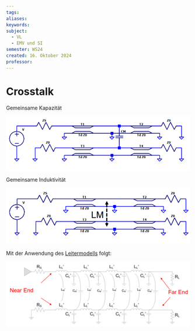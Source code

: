 ```yaml
---
tags: 
aliases: 
keywords: 
subject:
  - VL
  - EMV und SI
semester: WS24
created: 16. Oktober 2024
professor:
---
```

 
# Crosstalk

Gemeinsame Kapazität

![invert_dark](assets/CrosstalkKap.png)

Gemeinsame Induktivität

![invert_dark](assets/CrosstalkINduk.png)

Mit der Anwendung des [Leitermodells](../HF-Technik/Transmission%20Line.md) folgt:

![](assets/TLCrosstalk.png)